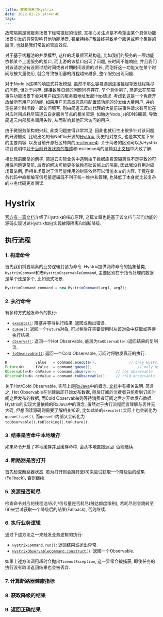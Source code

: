 ```yaml
---
title: 故障隔离与Hystrix
date: 2022-02-25 14:44:46
tags:
---
```






故障隔离是微服务场景下经常提起的话题, 其核心关注点是不希望由某个具体功能场景引发的异常影响其他功能场景, 甚至持续扩散最终导致单个服务或整个集群的崩溃, 也就是我们常说的雪崩效应.

对于基于线程池的并发模型, 这样的场景很容易构造, 比如我们的服务的一项功能依赖某个上游服务的接口, 而上游的该接口出现了问题, 长时间不能响应, 并且我们对该请求没有设置过期时间或者过期时间设置的过长, 而刚好这一功能又在某个时间段被大量使用, 就会导致被阻塞的线程越来越多, 整个服务出现问题.

对于Node.js这样的响应式并发模型, 虽然不那么容易遇到连接挂起导致线程耗尽的问题, 但对于内存, 连接数等资源的问题同样存在. 举个具体例子, 简道云在前端事件功能场景下会对用户指定的服务器地址发起Http请求. 考虑到这是一个免费开放给所有用户的功能, 如果用户无意或恶意将配置该功能的分发给大量用户, 并约定在某个时间段一起访问填写, 则由简道云反向代理的大量前端事件请求有可能在对应时间点耗尽简道云自身服务节点的相关资源, 如触达Node.js的DNS瓶颈, 导致简道云内部服务调用失败, 从而影响其他正常访问的用户.

由于微服务架构的兴起, 此类问题变得非常常见, 因此也就衍生出很多针对该问题的开源框架. 比较出名的有Netflix开源的[Hystrix](https://github.com/Netflix/Hystrix), 历史相对悠久, 也是本文接下来的主要内容. 以及目前开源社区转向的[resilience4j](https://github.com/resilience4j/resilience4j). 关于两者的区别可以从Hystrix项目说明中[对于当前开发状态的描述](https://github.com/Netflix/Hystrix/blob/master/README.md#hystrix-status)和resilience4j的这篇[对比文档](https://resilience4j.readme.io/docs/comparison-to-netflix-hystrix)中大致了解.

相比我前面举的例子, 简道云实际业务中遇到由于数据库资源隔离性不足导致的可用性问题更常见, 后者的解决可能更多依赖基础设施上的隔离, 因此我没有用对应场景举例, 但相关场景对于信号量使用的封装依然可以借鉴本文的内容. 毕竟在业务代码中直接编写信号量逻辑既不利于统一维护和管理, 也降低了本身就比较复杂的业务代码更难阅读.

# Hystrix

[官方有一篇文档](https://github.com/Netflix/Hystrix/wiki/How-it-Works)介绍了Hystrix的核心原理, 这篇文章也是基于该文档与部门功能的源码实现讨论Hystrix如何实现故障隔离和熔断降级.

## 执行流程

### 1. 构造命令

首先我们将要隔离的业务逻辑封装为命令. Hystrix提供两种命令的抽象基类, `HystrixCommand`和者`HystrixObservableCommand`, 主要区别在于指令处理的数据是单个还是多个, 比如流式场景.

```java
HystrixCommand command = new HystrixCommand(arg1, arg2);
```

### 2. 执行命令

有多种方式触发命令的执行:

- [`execute()`](http://netflix.github.io/Hystrix/javadoc/com/netflix/hystrix/HystrixCommand.html#execute()): 阻塞并等待执行结果, 返回或抛出错误.
- [`queue()`](http://netflix.github.io/Hystrix/javadoc/com/netflix/hystrix/HystrixCommand.html#queue()): 返回一个`Future`对象, 可以稍后在需要使用时从该对象中获取或等待执行结果.
- [`observe()`](http://netflix.github.io/Hystrix/javadoc/com/netflix/hystrix/HystrixObservableCommand.html#observe()): 返回一个Hot Observable, 底层为`toObservable()`返回结果的复制流.
- [`toObservable()`](http://netflix.github.io/Hystrix/javadoc/com/netflix/hystrix/HystrixObservableCommand.html#toObservable()): 返回一个Cold Observable, 订阅时将触发真正的执行.

```java
K             value   = command.execute();				 // only HystrixCommand
Future<K>     fValue  = command.queue();					 // only HystrixCommand
Observable<K> ohValue = command.observe();         // hot observable
Observable<K> ocValue = command.toObservable();    // cold observable
```

关于Hot/Cold Observable, 实际上是[RxJava](https://github.com/ReactiveX/RxJava)中的概念, [文档](https://reactivex.io/documentation/observable.html)中有相关说明. 简言之, Hot Observable在创建后即开始发布数据, 随后订阅的消费者只能看到订阅时间之后发布的数据, 而Cold Observable则等待消费者订阅之后才开始发布数据. Hystrix的实现大量依赖的RxJava中的理念, 虽然对于执行流程而言理解与否并无大碍, 但想阅读源码则需要了解相关知识, 比如此处的`execute()`实际上也会转化为`queue().get()`, 而`queue()`内部又会转化为`toObservable().toBlocking().toFuture()`.

### 3. 结果是否命中本地缓存

如果命令开启了本地缓存并且缓存命中, 会从本地直接返回. 否则继续.

### 4. 断路器是否打开

首先检查断路器状态, 若为打开则会跳转至(8)来尝试获取一个降级后的结果(Fallback), 否则继续.

### 5. 资源是否耗尽

检查命令对应的线程池/队列/信号量是否耗尽(触达额度限制), 若耗尽则会跳转至(8)来尝试获取一个降级后的结果(Fallback), 否则继续.

### 6. 执行业务逻辑

通过下述方法之一来触发业务逻辑的执行:

- [`HystrixCommand.run()`](http://netflix.github.io/Hystrix/javadoc/com/netflix/hystrix/HystrixCommand.html#run()): 返回结果或抛出异常.
- [`HystrixObservableCommand.construct()`](http://netflix.github.io/Hystrix/javadoc/com/netflix/hystrix/HystrixObservableCommand.html#construct()): 返回一个Observable.

如果上述方法调用超时会抛出`TimeoutException`, 这一异常会被捕获, 即使任务的执行没有取消返回结果也会被丢弃.

### 7. 计算断路器健康指标



### 8. 获取降级的结果



### 9. 返回正确结果


